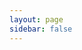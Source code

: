 ```yaml
---
layout: page
sidebar: false
---
```


<SectionTitle 
  title_back="BLOG"
  title_front="BLOG"
  class="position-relative d-flex align-items-center justify-content-center"
/>

